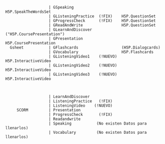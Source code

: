                        | GSpeaking                     H5P.SpeakTheWordsSet
                       | GListeningPractice  (!FIX)    H5P.QuestionSet
                       | GProgressCheck      (!FIX)    H5P.QuestionSet
                       | GReadAndWrite                 H5P.QuestionSet
                       | GLearnAndDiscover             ("H5P.CoursePresentation")
                       | GPresentation                 H5P.CoursePresentation 
      Gsheet           | GFlashcards                   (H5P.Dialogcards)
                       | GVocabulary                   H5P.Flashcards
                       | GListeningVideo1    (!NUEVO)  H5P.InteractiveVideo
                       | GListeningVideo2    (!NUEVO)  H5P.InteractiveVideo
                       | GListeningVideo3    (!NUEVO)  H5P.InteractiveVideo



                       | LearnAndDiscover
                       | ListeningPractice   (!FIX)
                       | ListeningVideo    (!NUEVO) 
         SCORM         | Presentation
                       | ProgressCheck       (!FIX)
                       | Readandwrite
                       | Speaking           (No existen Datos para llenarlos)
                       | Vocabulary         (No existen Datos para llenarlos)